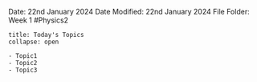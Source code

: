 Date: 22nd January 2024
Date Modified: 22nd January 2024
File Folder: Week 1
#Physics2

```ad-abstract
title: Today's Topics
collapse: open

- Topic1
- Topic2
- Topic3

```
